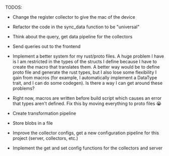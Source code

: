 TODOS:

- Change the register collector to give the mac of the device
- Refactor the code in the sync_data function to be "universal"
- Think about the query, get data pipeline for the collectors
- Send queries out to the frontend
- Implement a better system for my rust/proto files. A huge problem I have is I am restricted in the types of the structs I define because I have to create the macro that translates them. A better way would be to define proto file and generate the rust types, but I also lose some flexibility I gain from macros (for example, I automatically implement a DataType trait, and I can do some codegen). Is there a way I can get around these problems?
- Right now, macros are written before build script which causes an error that types aren't defined. Fix this by moving everything to proto files 😭

- Create transformation pipeline
- Store blobs in a file

- Improve the collector configs, get a new configuration pipeline for this project (server, collectors, etc.)
- Implement the get and set config functions for the collectors and server
